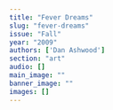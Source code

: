```yaml
---
title: "Fever Dreams"
slug: "fever-dreams"
issue: "Fall"
year: "2009"
authors: ['Dan Ashwood']
section: "art"
audio: []
main_image: ""
banner_image: ""
images: []
---
```

